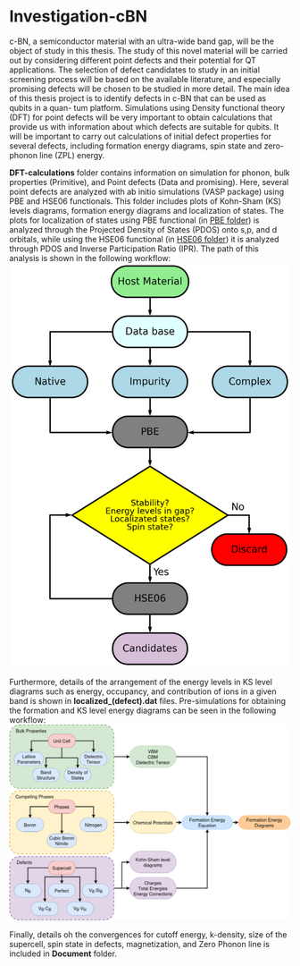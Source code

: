 # Investigation-cBN
c-BN, a semiconductor material with an ultra-wide band gap, will be the object of study in this thesis. The study of this novel material will be carried out by considering different point defects and their potential for QT applications. The selection of defect candidates to study in an initial screening process will be based on the available literature, and especially promising defects will be chosen to be studied in more detail. The main idea of this thesis project is to identify defects in c-BN that can be used as qubits in a quan- tum platform. Simulations using Density functional theory (DFT) for point defects will be very important to obtain calculations that provide us with information about which defects are suitable for qubits. It will be important to carry out calculations of initial defect properties for several defects, including formation energy diagrams, spin state and zero-phonon line (ZPL) energy.

**DFT-calculations** folder contains information on simulation for phonon, bulk properties (Primitive), and Point defects (Data and promising). Here, several point defects are analyzed with ab initio simulations (VASP package) using PBE and HSE06 functionals.  This folder includes plots of Kohn-Sham (KS) levels diagrams, formation energy diagrams and localization of states. The plots for localization of states using PBE functional (in [PBE folder](https://github.com/JosephPVera/Investigation-cBN/tree/main/DFT-calculations/Point-Defects-Data/PBE)) is analyzed through the Projected Density of States (PDOS) onto s,p, and d orbitals, while using the HSE06 functional (in [HSE06 folder](https://github.com/JosephPVera/Investigation-cBN/tree/main/DFT-calculations/Point-Defects-Data/HSE06)) it is analyzed through PDOS and Inverse Participation Ratio (IPR). The path of this analysis is shown in the following workflow:
![Alt text](https://github.com/JosephPVera/Investigation-cBN/blob/main/Figures/flowchart-point-defect.png)

Furthermore, details of the arrangement of the energy levels in KS level diagrams such as energy, occupancy, and contribution of ions in a given band is shown in **localized_(defect).dat** files. Pre-simulations for obtaining the formation and KS level energy diagrams can be seen in the following workflow:
![Alt text](https://github.com/JosephPVera/Investigation-cBN/blob/main/Figures/defects-diagram-0.png)

Finally, details oh the convergences for cutoff energy, k-density, size of the supercell, spin state in defects, magnetization, and Zero Phonon line is included in **Document** folder.
